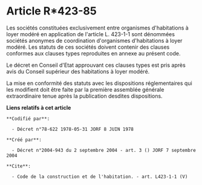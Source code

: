 # Article R*423-85

Les sociétés constituées exclusivement entre organismes d'habitations à loyer modéré en application de l'article L. 423-1-1
sont dénommées sociétés anonymes de coordination d'organismes d'habitations à loyer modéré. Les statuts de ces sociétés
doivent contenir des clauses conformes aux clauses types reproduites en annexe au présent code. 

Le décret en Conseil d'Etat approuvant ces clauses types est pris après avis du Conseil supérieur des habitations à loyer
modéré. 

La mise en conformité des statuts avec les dispositions réglementaires qui les modifient doit être faite par la première
assemblée générale extraordinaire tenue après la publication desdites dispositions.

**Liens relatifs à cet article**

	**Codifié par**:

	  - Décret n°78-622 1978-05-31 JORF 8 JUIN 1978

	**Créé par**:

	  - Décret n°2004-943 du 2 septembre 2004 - art. 3 () JORF 7 septembre 2004

	**Cite**:

	  - Code de la construction et de l'habitation. - art. L423-1-1 (V)
